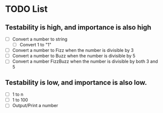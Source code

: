 # TODO List

## Testability is high, and importance is also high

- [ ] Convert a number to string
  - [ ] Convert 1 to "1"

- [ ] Convert a number to Fizz when the number is divisible by 3
- [ ] Convert a number to Buzz when the number is divisible by 5
- [ ] Convert a number FizzBuzz when the number is divisible by both 3 and 5

## Testability is low, and importance is also low.

- [ ] 1 to n
- [ ] 1 to 100
- [ ] Output/Print a number

